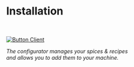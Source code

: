 
# Installation

<br>

[![Button Client]][Client]

*The configurator manages your spices & recipes* <br>
*and allows you to add them to your machine.*


<!--   🌶  🌶  🌶  🌶  🌶  🌶  🌶  🌶  🌶  🌶  🌶  🌶  🌶  🌶  🌶  🌶  🌶   -->

[Button Client]: https://img.shields.io/badge/Configurator-dd4591?style=for-the-badge

[Client]: Client/Install.md
